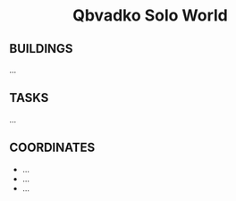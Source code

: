 <h1 align="center">Qbvadko Solo World</h1>

## BUILDINGS
...

## TASKS
...

## COORDINATES
- ...
- ...
- ...
